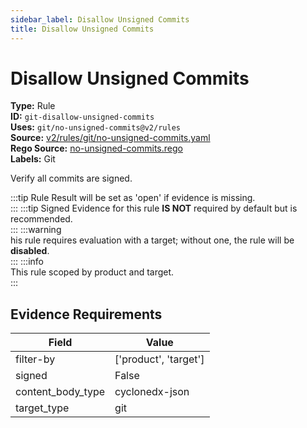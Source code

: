 ```yaml
---
sidebar_label: Disallow Unsigned Commits
title: Disallow Unsigned Commits
---  
```

# Disallow Unsigned Commits  
**Type:** Rule  
**ID:** `git-disallow-unsigned-commits`  
**Uses:** `git/no-unsigned-commits@v2/rules`  
**Source:** [v2/rules/git/no-unsigned-commits.yaml](https://github.com/scribe-public/sample-policies/v2/rules/git/no-unsigned-commits.yaml)  
**Rego Source:** [no-unsigned-commits.rego](https://github.com/scribe-public/sample-policies/v2/rules/git/no-unsigned-commits.rego)  
**Labels:** Git  

Verify all commits are signed.

:::tip 
Rule Result will be set as 'open' if evidence is missing.  
::: 
:::tip 
Signed Evidence for this rule **IS NOT** required by default but is recommended.  
::: 
:::warning  
his rule requires evaluation with a target; without one, the rule will be **disabled**.  
::: 
:::info  
This rule scoped by product and target.  
:::  

## Evidence Requirements  
| Field | Value |
|-------|-------|
| filter-by | ['product', 'target'] |
| signed | False |
| content_body_type | cyclonedx-json |
| target_type | git |

